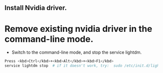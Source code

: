 ## Install Nvidia driver.
# Remove existing nvidia driver in the command-line mode.
+ Switch to the command-line mode, and stop the service lightdm.
```bash
Press <kbd>Ctrl</kbd>+<kbd>Alt</kbd>+<kbd>F1</kbd>
service lightdm stop  # if it doesn't work, try:  sudo /etc/init.d/lightdm stop.
```
